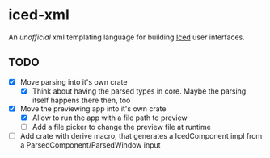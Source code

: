 # iced-xml

An *unofficial* xml templating language for building [Iced]() user interfaces.

## TODO

- [x] Move parsing into it's own crate
  - [x] Think about having the parsed types in core. Maybe the parsing itself happens there then, too
- [x] Move the previewing app into it's own crate
  - [x] Allow to run the app with a file path to preview
  - [ ] Add a file picker to change the preview file at runtime
- [ ] Add crate with derive macro, that generates a IcedComponent impl from a ParsedComponent/ParsedWindow input

